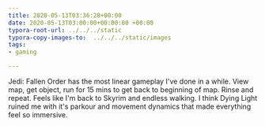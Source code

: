 ```yaml
---
title: 2020-05-13T03:36:28+00:00
date: 2020-05-13T03:00:00+00:00:00 +00:00
typora-root-url: ../../../static
typora-copy-images-to:  ../../../static/images
tags:
- gaming

---
```

Jedi: Fallen Order has the most linear gameplay I've done in a while. View map, get object, run for 15 mins to get back to beginning of map. Rinse and repeat. Feels like I'm back to Skyrim and endless walking. I think Dying Light ruined me with it's parkour and movement dynamics that made everything feel so immersive.
